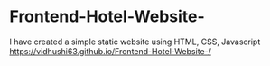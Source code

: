 # Frontend-Hotel-Website-
I have created a simple static  website using HTML, CSS, Javascript
https://vidhushi63.github.io/Frontend-Hotel-Website-/
